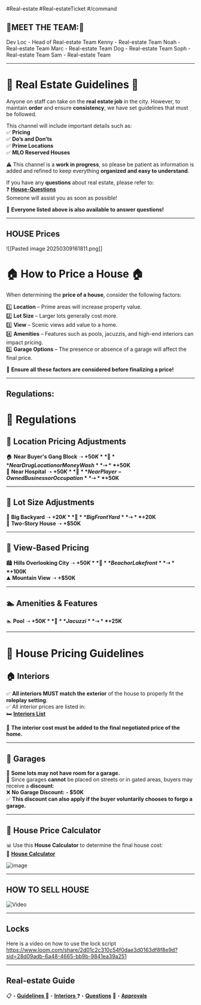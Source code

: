 #Real-estate #Real-estateTicket #/command 
## 🌟**MEET THE  TEAM:**🌟

Dev Loc - Head of Real-estate Team
Kenny - Real-estate Team
Noah - Real-estate Team
Marc - Real-estate Team
Dog - Real-estate Team
Soph - Real-estate Team
Sam - Real-estate Team

---

# 🏡 **Real Estate Guidelines** 🏡

Anyone on staff can take on the **real estate job** in the city. However, to maintain **order** and ensure **consistency**, we have set guidelines that must be followed.

This channel will include important details such as:  
✅ **Pricing**  
✅ **Do’s and Don’ts**  
✅ **Prime Locations**  
✅ **MLO Reserved Houses**

⚠️ This channel is a **work in progress**, so please be patient as information is added and refined to keep everything **organized and easy to understand**.

If you have any **questions** about real estate, please refer to:  
❓ [**House-Questions**](https://discord.com/channels/948070993518288936/1263549911346053220)  
Someone will assist you as soon as possible!

💬 **Everyone listed above is also available to answer questions!**

---
## **HOUSE Price**s

![[Pasted image 20250309161811.png]]
# 🏠 **How to Price a House** 🏠

When determining the **price of a house**, consider the following factors:

1️⃣ **Location** – Prime areas will increase property value.  
2️⃣ **Lot Size** – Larger lots generally cost more.  
3️⃣ **View** – Scenic views add value to a home.  
4️⃣ **Amenities** – Features such as pools, jacuzzis, and high-end interiors can impact pricing.  
5️⃣ **Garage Options** – The presence or absence of a garage will affect the final price.

📌 **Ensure all these factors are considered before finalizing a price!**

---
## **Regulations:**

# 📜 **Regulations**

## 📍 **Location Pricing Adjustments**

🏠 **Near Buyer's Gang Block** ➝ **+$50K**  
💊 **Near Drug Location or Money Wash** ➝ **+$50K**  
🏥 **Near Hospital** ➝ **+$50K**  
🏢 **Near Player-Owned Business or Occupation** ➝ **+$50K**

---

## 📐 **Lot Size Adjustments**

🌳 **Big Backyard** ➝ **+$20K**  
🌿 **Big Front Yard** ➝ **+$20K**  
🏡 **Two-Story House** ➝ **+$50K**

---

## 🌄 **View-Based Pricing**

🏙 **Hills Overlooking City** ➝ **+$50K**  
🌊 **Beach or Lakefront** ➝ **+$100K**  
⛰ **Mountain View** ➝ **+$50K**

---

## 🏊 **Amenities & Features**

🏊 **Pool** ➝ **+$50K**  
🛁 **Jacuzzi** ➝ **+$25K**

---

# 🏡 **House Pricing Guidelines**

## 🏠 **Interiors**

✅ **All interiors MUST match the exterior** of the house to properly fit the **roleplay setting**.  
✅ All interior prices are listed in:  
🛏 [**Interiors List**](https://discord.com/channels/948070993518288936/1263546634566893649)

📌 **The interior cost must be added to the final negotiated price of the home.**

---

## 🚗 **Garages**

🔹 **Some lots may not have room for a garage.**  
🔹 Since garages **cannot** be placed on streets or in gated areas, buyers may receive a **discount**:  
❌ **No Garage Discount:** **- $50K**  
✅ **This discount can also apply if the buyer voluntarily chooses to forgo a garage.**

---

## 🏡 **House Price Calculator**

📊 Use this **House Calculator** to determine the final house cost:  
📄 [**House Calculator**](https://docs.google.com/spreadsheets/d/1VZDKlHYIFA420aLZst2J3rK4O_e0wRUy89lUnIElnqs/edit?gid=549585124#gid=549585124)



![image](https://cdn.discordapp.com/attachments/1263546255900934275/1263552887150084126/ImageToStl.com_revampedmloandrealestatemappt3edited.jpg?ex=67378953&is=673637d3&hm=03138f69b412889154e7d9937d973faeec1482c049266ee4ac307873fbd4e08a&)

---
## **HOW TO SELL HOUSE**

![Video](https://youtu.be/nuOko_SSj1Y)

---
## Locks 
Here is a video on how to use the lock script
https://www.loom.com/share/2d01c2c310c54f0dae3d0163df8f8e9d?sid=28d09adb-6a48-4665-bb9b-9841ea39a251

---

## Real-estate Guide

📋・[𝐆𝐮𝐢𝐝𝐞𝐥𝐢𝐧𝐞𝐬 ](https://discord.com/channels/948070993518288936/1263546255900934275)
🏨・[𝐈𝐧𝐭𝐞𝐫𝐢𝐨𝐫𝐬 ](https://discord.com/channels/948070993518288936/1263546634566893649)
⁠❓・[𝐐𝐮𝐞𝐬𝐭𝐢𝐨𝐧𝐬](https://discord.com/channels/948070993518288936/1263549911346053220)
⁠🏡・[𝐀𝐩𝐩𝐫𝐨𝐯𝐚𝐥𝐬](https://discord.com/channels/948070993518288936/1263550218717102223)

